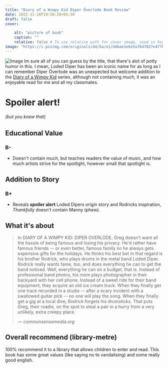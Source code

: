 ```yaml
---
title: "Diary of a Wimpy Kid Diper Överlode Book Review"
date: 2022-11-28T19:50:28+05:30
draft: false
cover:

    alt: "picture of book"
    caption: ""
    relative: false # To use relative path for cover image, used in hugo Page-bundles
image: "https://i.pinimg.com/originals/d4/ba/e1/d4bae1e6e5a7b47827e477093b15525c.jpg#center"
---
```

![Image](https://rukminim1.flixcart.com/image/416/416/xif0q/regionalbooks/g/n/p/diary-of-a-wimpy-kid-diper-overload-by-jeff-kinney-english-original-imagjtgm98btksgz.jpeg)
Im sure all of you can guess by the title, that there's alot of potty humor in this. I mean, Loded Diper has been an iconic name for as long as I can remember
Diper Överlode was an unexpected but welcome addition to the [Diary of a Wimpy Kid](https://www.amazon.in/s?k=diary+of+a+wimpy+kid+book+sets&adgrpid=62819624395&ext_vrnc=hi&gclid=Cj0KCQiA1ZGcBhCoARIsAGQ0kkqv4FexzJHIaPKxvzc3Phkz8psnuPHxgZ_HVB9dOJgj1AG_VYMKJUcaApG4EALw_wcB&hvadid=590652605956&hvdev=c&hvlocphy=9062088&hvnetw=g&hvqmt=b&hvrand=16181495951405344527&hvtargid=kwd-300731490699&hydadcr=24511_2265429&tag=googinhydr1-21&ref=pd_sl_7m4y3ru8y6_b) series, although not containing much, it was an enjoyable read for me and all my classmates.
# **Spoiler alert!**
###### *(but you knew that)*
## Educational Value
### B-
* Doesn't contain much, but teaches readers the value of music, and how much artists strive for the spotlight, however small that spotlight is.
## Addition to Story
### B+
* Reveals **spoiler alert** Loded Dipers origin story and Rodricks inspiration, *Thankfully* doesn't contain Manny (phew).
## What it's about
> In DIARY OF A WIMPY KID: DIPER OVERLODE, Greg doesn't want all the hassle of being famous and losing his privacy. He'd rather have famous friends -- or even better, famous family so he always gets expensive gifts for the holidays. He thinks his best bet in that regard is his brother Rodrick, who plays drums in the metal band Loded Diper. Rodrick really wants fame, too, and does everything he can to get the band noticed. Well, everything he can on a budget, that is. Instead of professional band photos, his mom plays photographer in their backyard with her cell phone. Instead of a sweet ride for their band equipment, they acquire an old ice cream truck. When they finally get one track recorded in a studio -- after a scary incident with a swallowed guitar pick -- no one will play the song. When they finally get a gig at a local dive, Rodrick forgets his drumsticks. That puts Greg, their roadie, on the spot to steal a pair in a hurry from a very unlikely, extra creepy place.
>
> — <cite>commonsensemedia.org</cite>
## Overall recommend (library-metre)
100% recommend it to a library that allows children to enter and read. This book has some great values (like saying no to vandalising) and some really good english.

